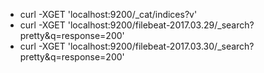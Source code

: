   - curl -XGET 'localhost:9200/_cat/indices?v'
  - curl -XGET 'localhost:9200/filebeat-2017.03.29/_search?pretty&q=response=200'
  - curl -XGET 'localhost:9200/filebeat-2017.03.30/_search?pretty&q=response=200'
